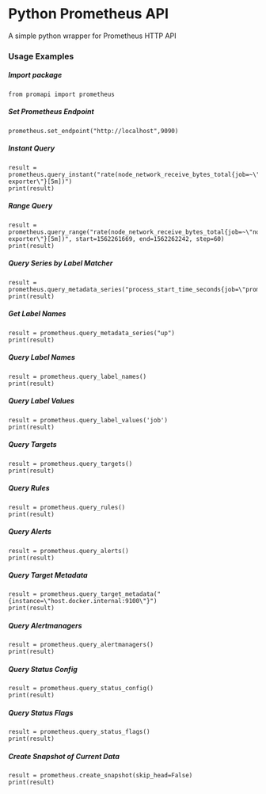 # Python Prometheus API 

A simple python wrapper for Prometheus HTTP API

### Usage Examples

##### Import package
```
from promapi import prometheus
```

##### Set Prometheus Endpoint
```
prometheus.set_endpoint("http://localhost",9090)
```

##### Instant Query
```
result = prometheus.query_instant("rate(node_network_receive_bytes_total{job=~\"node-exporter\"}[5m])")
print(result)
```

##### Range Query
```
result = prometheus.query_range("rate(node_network_receive_bytes_total{job=~\"node-exporter\"}[5m])", start=1562261669, end=1562262242, step=60)
print(result)
```

##### Query Series by Label Matcher
```
result = prometheus.query_metadata_series("process_start_time_seconds{job=\"prometheus\"}")
print(result)
```

##### Get Label Names
```
result = prometheus.query_metadata_series("up")
print(result)
```

##### Query Label Names
```
result = prometheus.query_label_names()
print(result)
```

##### Query Label Values
```
result = prometheus.query_label_values('job')
print(result)
```

##### Query Targets
```
result = prometheus.query_targets()
print(result)
```

##### Query Rules
```
result = prometheus.query_rules()
print(result)
```

##### Query Alerts
```
result = prometheus.query_alerts()
print(result)
```

##### Query Target Metadata
```
result = prometheus.query_target_metadata("{instance=\"host.docker.internal:9100\"}")
print(result)
```

##### Query Alertmanagers
```
result = prometheus.query_alertmanagers()
print(result)
```

##### Query Status Config
```
result = prometheus.query_status_config()
print(result)
```

##### Query Status Flags
```
result = prometheus.query_status_flags()
print(result)
```

##### Create Snapshot of Current Data
```
result = prometheus.create_snapshot(skip_head=False)
print(result)
```